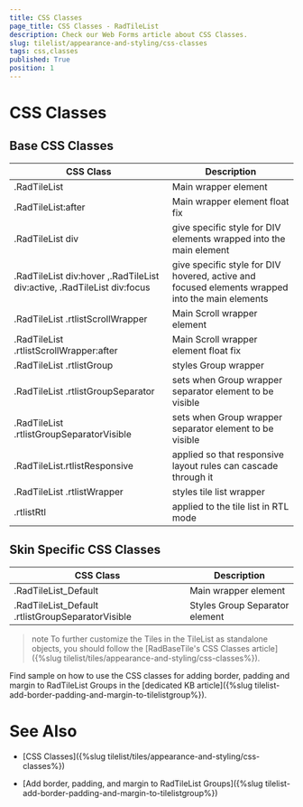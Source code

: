 ```yaml
---
title: CSS Classes
page_title: CSS Classes - RadTileList
description: Check our Web Forms article about CSS Classes.
slug: tilelist/appearance-and-styling/css-classes
tags: css,classes
published: True
position: 1
---
```


# CSS Classes



## Base CSS Classes


| CSS Class | Description |
| ------ | ------ |
|.RadTileList|Main wrapper element|
|.RadTileList:after|Main wrapper element float fix|
|.RadTileList div|give specific style for DIV elements wrapped into the main element|
|.RadTileList div:hover ,.RadTileList div:active, .RadTileList div:focus|give specific style for DIV hovered, active and focused elements wrapped into the main elements|
|.RadTileList .rtlistScrollWrapper|Main Scroll wrapper element|
|.RadTileList .rtlistScrollWrapper:after|Main Scroll wrapper element float fix|
|.RadTileList .rtlistGroup|styles Group wrapper|
|.RadTileList .rtlistGroupSeparator|sets when Group wrapper separator element to be visible|
|.RadTileList .rtlistGroupSeparatorVisible|sets when Group wrapper separator element to be visible|
|.RadTileList.rtlistResponsive|applied so that responsive layout rules can cascade through it|
|.RadTileList .rtlistWrapper|styles tile list wrapper|
|.rtlistRtl|applied to the tile list in RTL mode|

## Skin Specific CSS Classes


| CSS Class | Description |
| ------ | ------ |
|.RadTileList_Default|Main wrapper element|
|.RadTileList_Default .rtlistGroupSeparatorVisible|Styles Group Separator element|

>note To further customize the Tiles in the TileList as standalone objects, you should follow the [RadBaseTile's CSS Classes article]({%slug tilelist/tiles/appearance-and-styling/css-classes%}).
>

Find sample on how to use the CSS classes for adding border, padding and margin to RadTileList Groups in the [dedicated KB article]({%slug tilelist-add-border-padding-and-margin-to-tilelistgroup%}).


# See Also

 * [CSS Classes]({%slug tilelist/tiles/appearance-and-styling/css-classes%})

 * [Add border, padding, and margin to RadTileList Groups]({%slug tilelist-add-border-padding-and-margin-to-tilelistgroup%})

